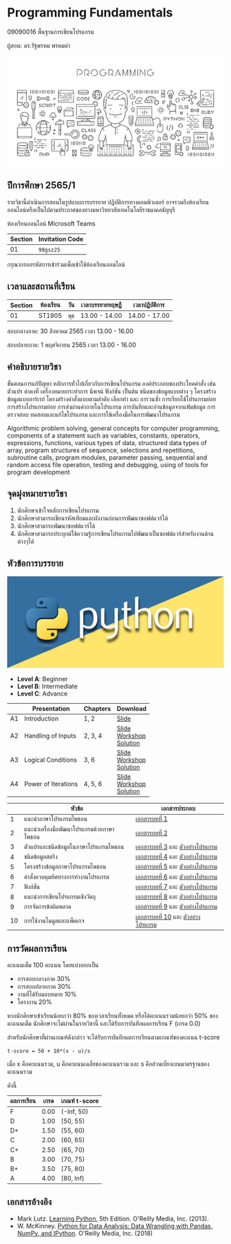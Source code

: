 # Programming Fundamentals 
09090016 พื้นฐานการเขียนโปรแกรม

ผู้สอน: ดร.รัฐพรหม พรหมคำ

![banner](./images/banner2.jpg)

## ปีการศึกษา 2565/1
รายวิชานี้ดำเนินการสอนในรูปแบบการบรรยาย ปฏิบัติการทางคอมพิวเตอร์ 
อาจรวมถึงห้องเรียนออนไลน์หรือเป็นไปตามประกาศของทางมหาวิทยาลัยเทคโนโลยีราชมงคลธัญบุรี 

ห้องเรียนออนไลน์ Microsoft Teams

| Section | Invitation Code | 
|---------|-----------------|
|     01  |  `98gsz25`      | 

กรุณากรอกรหัสการเข้าร่วมเพื่อเข้าใช้ห้องเรียนออนไลน์

## เวลาและสถานที่เรียน

| Section | ห้องเรียน | วัน | เวลาบรรยายทฤษฏี  | เวลาปฏิบัติการ  |
|--------|---------|----|---------------|---------------|
| 01     |  ST1905 | พุธ| 13.00 - 14.00  | 14.00 - 17.00|

สอบกลางภาค: 30 สิงหาคม 2565 เวลา 13.00 - 16.00

สอบปลายภาค: 1 พฤศจิกายน 2565 เวลา 13.00 - 16.00


## คำอธิบายรายวิชา
ขั้นตอนการแก้ปัญหา หลักการทั่วไปเกี่ยวกับการเขียนโปรแกรม องค์ประกอบของประโยคคำสั่ง เช่น ตัวแปร ค่าคงที่ เครื่องหมายกระทำการ นิพจน์ ฟังก์ชัน เป็นต้น ชนิดของข้อมูลแบบต่าง ๆ โครงสร้างข้อมูลแบบอาร์เรย์ โครงสร้างคำสั่งแบบตามลำดับ เลือกทำ และ การวนซ้ำ การเรียกใช้โปรแกรมย่อย การสร้างโปรแกรมย่อย การส่งผ่านค่าภายในโปรแกรม การบันทึกและอ่านข้อมูลจากแฟ้มข้อมูล การตรวจสอบ ทดสอบและแก้ไขโปรแกรม และการใช้เครื่องมือในการพัฒนาโปรแกรม

Algorithmic problem solving, general concepts for computer programming, components of a statement such as variables, constants, operators, expressions, functions, various types of data, structured data types of array, program structures of sequence, selections and repetitions, subroutine calls, program modules, parameter passing, sequential and random access file operation, testing and debugging, using of tools for program development


## จุดมุ่งหมายรายวิชา
1. นักศึกษาเข้าใจหลักการเขียนโปรแกรม
2. นักศึกษาสามารถเขียนรหัสเทียมและผังงานก่อนการพัฒนาซอฟต์แวร์ได้
3. นักศึกษาสามารถพัฒนาซอฟต์แวร์ได้
4. นักศึกษาสามารถประยุกต์ใช้ความรู้การเขียนโปรแกรมไปพัฒนาเป็นซอฟต์แวร์สำหรับงานด้านต่างๆได้

## หัวข้อการบรรยาย

![python](./images/banner.jpg)


- **Level A**: Beginner
- **Level B**: Intermediate
- **Level C**: Advance

|    | Presentation  | Chapters       |  Download |
|----|---------------|----------------|-----------|
| A1  | Introduction  |         1, 2   | [Slide](./materials/slides/lesson_01_introduction.pdf) |
| A2 | Handling of Inputs  | 2, 3, 4  | [Slide](./materials/slides/lesson_02_handling_inputs.pdf) <br> [Workshop](./workshops/workshop_a2.ipynb) <br> [Solution](./solutions/solution_a2.ipynb) |
| A3 | Logical Conditions  | 3, 6  | [Slide](./materials/slides/lesson_03_logical_conditions.pdf) <br> [Workshop](./workshops/workshop_a3.ipynb) <br> [Solution](./solutions/solution_a3.ipynb) |
| A4 | Power of Iterations  | 4, 5, 6  | [Slide](./materials/slides/lesson_04_power_iterations.pdf) <br> [Workshop](./workshops/workshop_a4.ipynb) <br> [Solution](./solutions/solution_a4.ipynb) |


|    | หัวข้อ | เอกสารประกอบ |
|----| -----|------------|
| 1  | แนะนําภาษาโปรแกรมไพธอน | [เอกสารบทที่ 1](./materials/ch_01/texts.pdf) |
| 2  | แนะนําเครื่องมือพัฒนาโปรแกรมด้วยภาษาไพธอน  | [เอกสารบทที่ 2](./materials/ch_02/texts.pdf)  |
| 3  | ตัวแปรและชนิดข้อมูลในภาษาโปรแกรมไพธอน | [เอกสารบทที่ 3](./materials/ch_03/texts.pdf) และ [ตัวอย่างโปรแกรม](https://github.com/epsilonxe/RMUTT_09090016/tree/master/materials/ch_03) |
| 4  | ชนิดข้อมูลสตริง | [เอกสารบทที่ 4](./materials/ch_04/texts.pdf) และ [ตัวอย่างโปรแกรม](https://github.com/epsilonxe/RMUTT_09090016/tree/master/materials/ch_04) |
| 5  | โครงสร้างข้อมูลภาษาโปรแกรมไพธอน | [เอกสารบทที่ 5](./materials/ch_05/texts.pdf) และ [ตัวอย่างโปรแกรม](https://github.com/epsilonxe/RMUTT_09090016/tree/master/materials/ch_05) |
| 6  | คําสั่งควบคุมทิศทางการทํางานโปรแกรม | [เอกสารบทที่ 6](./materials/ch_06/texts.pdf) และ [ตัวอย่างโปรแกรม](https://github.com/epsilonxe/RMUTT_09090016/tree/master/materials/ch_06) |
| 7  | ฟังก์ชัน | [เอกสารบทที่ 7](./materials/ch_07/texts.pdf) และ [ตัวอย่างโปรแกรม](https://github.com/epsilonxe/RMUTT_09090016/tree/master/materials/ch_07) |
| 8  | แนะนําการเขียนโปรแกรมเชิงวัตถุ | [เอกสารบทที่ 8](./materials/ch_08/texts.pdf) และ [ตัวอย่างโปรแกรม](https://github.com/epsilonxe/RMUTT_09090016/tree/master/materials/ch_08) |
| 9  | การจัดการข้อผิดพลาด | [เอกสารบทที่ 9](./materials/ch_09/texts.pdf) และ [ตัวอย่างโปรแกรม](https://github.com/epsilonxe/RMUTT_09090016/tree/master/materials/ch_09) |
| 10 | การใช้งานโมดูลและแพ็คเกจ | [เอกสารบทที่ 10](./materials/ch_10/texts.pdf) และ [ตัวอย่างโปรแกรม](https://github.com/epsilonxe/RMUTT_09090016/tree/master/materials/ch_10) |


## การวัดผลการเรียน
คะแนนเต็ม 100 คะแนน โดยแบ่งออกเป็น
- การสอบกลางภาค 30%
- การสอบปลายภาค 30%
- งานที่ได้รับมอบหมาย 10%
- โครงงาน 20%

หากนักศึกษาเข้าเรียนน้อยกว่า 80% ของเวลาเรียนทั้งหมด
หรือได้คะแนนรวมน้อยกว่า 50% ของคะแนนเต็ม นักศึกษาจะไม่ผ่านในรายวิชานี้ และได้รับการบันทึกผลการเรียน F (เกรด 0.0) 

สำหรับนักศึกษาที่ผ่านเกณฑ์ดังกล่าว จะได้รับการบันทึกผลการเรียนตามเกณฑ์ของคะแนน t-score 

```
t-score = 50 + 10*(x - u)/s
```
เมื่อ x คือคะแนนรวม, u คือคะแนนเฉลี่ยของคะแนนรวม และ s คือส่วนเบี่ยงเบนมาตรฐานของคะแนนรวม

ดังนี้

| ผลการเรียน | เกรด | เกณฑ์ t-score |
|---------|------|--------------|
| F | 0.00 | (-Inf, 50) | 
| D | 1.00 | [50, 55) | 
| D+ | 1.50 | [55, 60) | 
| C | 2.00 | [60, 65) |
| C+ | 2.50 | [65, 70) |
| B | 3.00 | [70, 75) |
| B+ | 3.50 | [75, 80) |
| A | 4.00 | [80, Inf) |




## เอกสารอ้างอิง
- Mark Lutz. [Learning Python](https://www.amazon.com/Learning-Python-5th-Mark-Lutz/dp/1449355730), 5th Edition. O'Reilly Media, Inc. (2013).
- W. McKinney. [Python for Data Analysis: Data Wrangling with Pandas, NumPy, and IPython](https://www.amazon.com/Python-Data-Analysis-Wrangling-IPython/dp/1491957662
). O'Reilly Media, Inc. (2018)